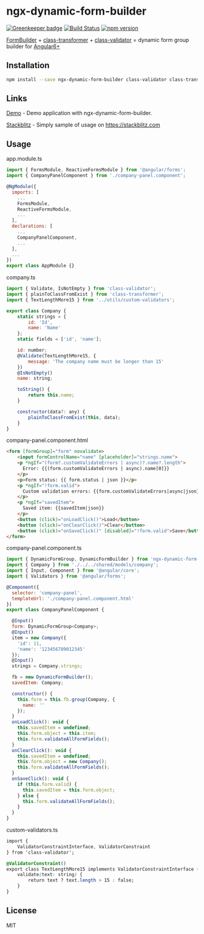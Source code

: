 # ngx-dynamic-form-builder

[![Greenkeeper badge](https://badges.greenkeeper.io/EndyKaufman/ngx-dynamic-form-builder.svg)](https://greenkeeper.io/)
[![Build Status](https://travis-ci.org/EndyKaufman/ngx-dynamic-form-builder.svg?branch=master)](https://travis-ci.org/EndyKaufman/ngx-dynamic-form-builder)
[![npm version](https://badge.fury.io/js/ngx-dynamic-form-builder.svg)](https://badge.fury.io/js/ngx-dynamic-form-builder)


[FormBuilder](https://angular.io/api/forms/FormBuilder) + [class-transformer](https://github.com/typestack/class-transformer) + [class-validator](https://github.com/typestack/class-validator) = dynamic form group builder for [Angular6+](https://angular.io)

## Installation

```bash
npm install --save ngx-dynamic-form-builder class-validator class-transformer
```

## Links

[Demo](https://endykaufman.github.io/ngx-dynamic-form-builder) - Demo application with ngx-dynamic-form-builder.

[Stackblitz](https://stackblitz.com/edit/ngx-dynamic-form-builder) - Simply sample of usage on https://stackblitz.com

## Usage

app.module.ts
```js 
import { FormsModule, ReactiveFormsModule } from '@angular/forms';
import { CompanyPanelComponent } from './company-panel.component';

@NgModule({
  imports: [
    ...
    FormsModule,
    ReactiveFormsModule,
    ...
  ],
  declarations: [
    ...
    CompanyPanelComponent,
    ...
  ],
  ...
})
export class AppModule {}
```

company.ts
```js 
import { Validate, IsNotEmpty } from 'class-validator';
import { plainToClassFromExist } from 'class-transformer';
import { TextLengthMore15 } from '../utils/custom-validators';

export class Company {
    static strings = {
        id: 'Id',
        name: 'Name'
    };
    static fields = ['id', 'name'];

    id: number;
    @Validate(TextLengthMore15, {
        message: 'The company name must be longer than 15'
    })
    @IsNotEmpty()
    name: string;

    toString() {
        return this.name;
    }

    constructor(data?: any) {
        plainToClassFromExist(this, data);
    }
}
```

company-panel.component.html
```html
<form [formGroup]="form" novalidate>
    <input formControlName="name" [placeholder]="strings.name">
    <p *ngIf="(form?.customValidateErrors | async)?.name?.length">
      Error: {{(form.customValidateErrors | async).name[0]}}
    </p>
    <p>Form status: {{ form.status | json }}</p>
    <p *ngIf="!form.valid">
      Custom validation errors: {{form.customValidateErrors|async|json}}
    </p>
    <p *ngIf="savedItem">
      Saved item: {{savedItem|json}}
    </p>
    <button (click)="onLoadClick()">Load</button>
    <button (click)="onClearClick()">Clear</button>
    <button (click)="onSaveClick()" [disabled]="!form.valid">Save</button>
</form>
```

company-panel.component.ts
```js
import { DynamicFormGroup, DynamicFormBuilder } from 'ngx-dynamic-form-builder';
import { Company } from './../../shared/models/company';
import { Input, Component } from '@angular/core';
import { Validators } from '@angular/forms';

@Component({
  selector: 'company-panel',
  templateUrl: './company-panel.component.html'
})
export class CompanyPanelComponent {

  @Input()
  form: DynamicFormGroup<Company>;
  @Input()
  item = new Company({
    'id': 11,
    'name': '123456789012345'
  });
  @Input()
  strings = Company.strings;

  fb = new DynamicFormBuilder();
  savedItem: Company;

  constructor() {
    this.form = this.fb.group(Company, {
      name: ''
    });
  }
  onLoadClick(): void {
    this.savedItem = undefined;
    this.form.object = this.item;
    this.form.validateAllFormFields();
  }
  onClearClick(): void {
    this.savedItem = undefined;
    this.form.object = new Company();
    this.form.validateAllFormFields();
  }
  onSaveClick(): void {
    if (this.form.valid) {
      this.savedItem = this.form.object;
    } else {
      this.form.validateAllFormFields();
    }
  }
}
```

custom-validators.ts
```css
import {
    ValidatorConstraintInterface, ValidatorConstraint
} from 'class-validator';

@ValidatorConstraint()
export class TextLengthMore15 implements ValidatorConstraintInterface {
    validate(text: string) {
        return text ? text.length > 15 : false;
    }
}
```

## License

MIT